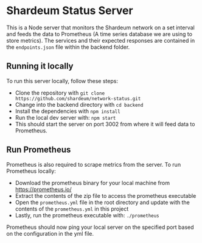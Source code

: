 # Shardeum Status Server

This is a Node server that monitors the Shardeum network on a set interval and feeds the data to Prometheus (A time series database we are using to store metrics).
The services and their expected responses are contained in the `endpoints.json` file within the backend folder.

## Running it locally

To run this server locally, follow these steps:

* Clone the repository with `git clone https://github.com/shardeum/network-status.git`
* Change into the backend directory with `cd backend`
* Install the dependencies with `npm install`
* Run the local dev server with: `npm start`
* This should start the server on port 3002 from where it will feed data to Prometheus.


## Run Prometheus
Prometheus is also required to scrape metrics from the server. To run Prometheus locally:
* Download the prometheus binary for your local machine from https://prometheus.io/
* Extract the contents of the zip file to access the prometheus executable
* Open the `prometheus.yml` file in the root directory and update with the contents of the `prometheus.yml` in this project
* Lastly, run the prometheus executable with: `./prometheus`

Prometheus should now ping your local server on the specified port based on the configuration in the yml file.
